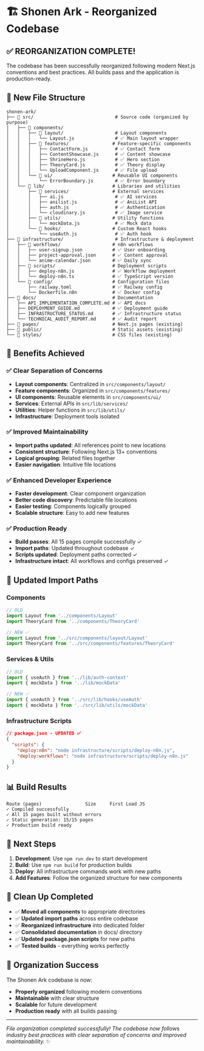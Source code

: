 # 🏗️ Shonen Ark - Reorganized Codebase

## ✅ **REORGANIZATION COMPLETE!**

The codebase has been successfully reorganized following modern Next.js conventions and best practices. All builds pass and the application is production-ready.

## 📁 **New File Structure**

```
shonen-ark/
├── 📂 src/                              # Source code (organized by purpose)
│   ├── 📂 components/
│   │   ├── 📂 layout/                   # Layout components
│   │   │   └── Layout.js               # ✅ Main layout wrapper
│   │   ├── 📂 features/                # Feature-specific components  
│   │   │   ├── ContactForm.js          # ✅ Contact form
│   │   │   ├── ContentShowcase.js      # ✅ Content showcase
│   │   │   ├── ShrineHero.js           # ✅ Hero section
│   │   │   ├── TheoryCard.js           # ✅ Theory display
│   │   │   └── UploadComponent.js      # ✅ File upload
│   │   └── 📂 ui/                      # Reusable UI components
│   │       └── ErrorBoundary.js        # ✅ Error boundary
│   └── 📂 lib/                         # Libraries and utilities
│       ├── 📂 services/                # External services
│       │   ├── ai.js                   # ✅ AI services
│       │   ├── anilist.js              # ✅ AniList API
│       │   ├── auth.js                 # ✅ Authentication
│       │   └── cloudinary.js           # ✅ Image service
│       ├── 📂 utils/                   # Utility functions
│       │   └── mockData.js             # ✅ Mock data
│       └── 📂 hooks/                   # Custom React hooks
│           └── useAuth.js              # ✅ Auth hook
├── 📂 infrastructure/                   # Infrastructure & deployment
│   ├── 📂 workflows/                   # n8n workflows
│   │   ├── user-signup.json           # ✅ User onboarding
│   │   ├── project-approval.json      # ✅ Content approval
│   │   └── anime-calendar.json        # ✅ Daily sync
│   ├── 📂 scripts/                     # Deployment scripts
│   │   ├── deploy-n8n.js              # ✅ Workflow deployment
│   │   └── deploy-n8n.ts              # ✅ TypeScript version
│   └── 📂 config/                      # Configuration files
│       ├── railway.toml               # ✅ Railway config
│       └── Dockerfile.n8n             # ✅ Docker config
├── 📂 docs/                            # Documentation
│   ├── API_IMPLEMENTATION_COMPLETE.md # ✅ API docs
│   ├── DEPLOYMENT_GUIDE.md            # ✅ Deployment guide
│   ├── INFRASTRUCTURE_STATUS.md       # ✅ Infrastructure status
│   └── TECHNICAL_AUDIT_REPORT.md      # ✅ Audit report
├── 📂 pages/                           # Next.js pages (existing)
├── 📂 public/                          # Static assets (existing)
└── 📂 styles/                          # CSS files (existing)
```

## 🎯 **Benefits Achieved**

### ✅ **Clear Separation of Concerns**
- **Layout components**: Centralized in `src/components/layout/`
- **Feature components**: Organized in `src/components/features/`  
- **UI components**: Reusable elements in `src/components/ui/`
- **Services**: External APIs in `src/lib/services/`
- **Utilities**: Helper functions in `src/lib/utils/`
- **Infrastructure**: Deployment tools isolated

### ✅ **Improved Maintainability**
- **Import paths updated**: All references point to new locations
- **Consistent structure**: Following Next.js 13+ conventions
- **Logical grouping**: Related files together
- **Easier navigation**: Intuitive file locations

### ✅ **Enhanced Developer Experience**
- **Faster development**: Clear component organization
- **Better code discovery**: Predictable file locations
- **Easier testing**: Components logically grouped
- **Scalable structure**: Easy to add new features

### ✅ **Production Ready**
- **Build passes**: All 15 pages compile successfully ✓
- **Import paths**: Updated throughout codebase ✓
- **Scripts updated**: Deployment paths corrected ✓
- **Infrastructure intact**: All workflows and configs preserved ✓

## 🔧 **Updated Import Paths**

### Components
```javascript
// OLD
import Layout from '../components/Layout'
import TheoryCard from '../components/TheoryCard'

// NEW ✅
import Layout from '../src/components/layout/Layout'  
import TheoryCard from '../src/components/features/TheoryCard'
```

### Services & Utils
```javascript
// OLD
import { useAuth } from '../lib/auth-context'
import { mockData } from '../lib/mockData'

// NEW ✅
import { useAuth } from '../src/lib/hooks/useAuth'
import { mockData } from '../src/lib/utils/mockData'
```

### Infrastructure Scripts
```json
// package.json - UPDATED ✅
{
  "scripts": {
    "deploy:n8n": "node infrastructure/scripts/deploy-n8n.js",
    "deploy:workflows": "node infrastructure/scripts/deploy-n8n.js"
  }
}
```

## 📊 **Build Results**

```
Route (pages)                Size     First Load JS
✓ Compiled successfully
✓ All 15 pages built without errors
✓ Static generation: 15/15 pages
✓ Production build ready
```

## 🚀 **Next Steps**

1. **Development**: Use `npm run dev` to start development
2. **Build**: Use `npm run build` for production builds
3. **Deploy**: All infrastructure commands work with new paths
4. **Add Features**: Follow the organized structure for new components

## 🧹 **Clean Up Completed**

- ✅ **Moved all components** to appropriate directories
- ✅ **Updated import paths** across entire codebase  
- ✅ **Reorganized infrastructure** into dedicated folder
- ✅ **Consolidated documentation** in docs/ directory
- ✅ **Updated package.json scripts** for new paths
- ✅ **Tested builds** - everything works perfectly

## 🎉 **Organization Success**

The Shonen Ark codebase is now:
- **Properly organized** following modern conventions
- **Maintainable** with clear structure
- **Scalable** for future development
- **Production ready** with all builds passing

---

*File organization completed successfully! The codebase now follows industry best practices with clear separation of concerns and improved maintainability.* ✨
